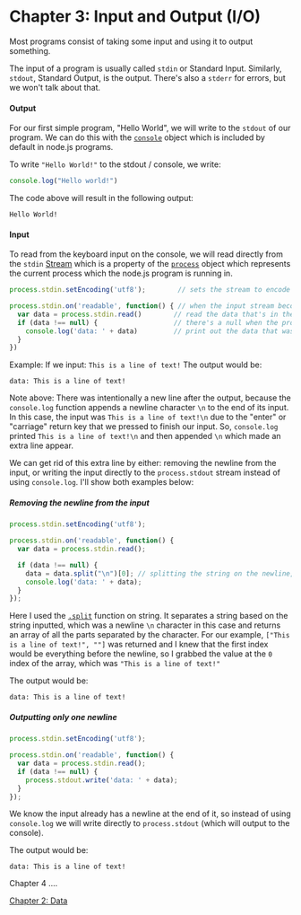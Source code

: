 Chapter 3: Input and Output (I/O)
=============

Most programs consist of taking some input and using it to output something.

The input of a program is usually called ```stdin``` or Standard Input. Similarly, ```stdout```, Standard Output, is the output. There's also a ```stderr``` for errors, but we won't talk about that.

#### Output

For our first simple program, "Hello World", we will write to the ```stdout``` of our program. We can do this with the  [```console```](http://nodejs.org/api/stdio.html) object which is included by default in node.js programs.

To write ```"Hello World!"``` to the stdout / console, we write: 

```javascript
console.log("Hello world!")
```

The code above will result in the following output:

```Hello World!```

#### Input

To read from the keyboard input on the console, we will read directly from the ```stdin``` [Stream](http://nodejs.org/api/stream.html) which is a property of the [```process```](http://nodejs.org/api/process.html) object which represents the current process which the node.js program is running in.

```javascript
process.stdin.setEncoding('utf8');        // sets the stream to encode in standard text values

process.stdin.on('readable', function() { // when the input stream becomes readable, run this function
  var data = process.stdin.read()        // read the data that's in the input stream (the key strokes)
  if (data !== null) {                   // there's a null when the program is first opened, so ignore null values
    console.log('data: ' + data)         // print out the data that was read in
  }
})
```

Example: If we input: ```This is a line of text!``` 
The output would be:

```
data: This is a line of text!   

```

Note above: There was intentionally a new line after the output, because the ```console.log``` function appends a newline character ```\n``` to the end of its input. In this case, the input was ```This is a line of text!\n``` due to the "enter" or "carriage" return key that we pressed to finish our input. So, ```console.log``` printed ```This is a line of text!\n``` and then appended ```\n``` which made an extra line appear. 

We can get rid of this extra line by either: removing the newline from the input, or writing the input directly to the ```process.stdout``` stream instead of using ```console.log```. I'll show both examples below:

##### Removing the newline from the input

```javascript
process.stdin.setEncoding('utf8');

process.stdin.on('readable', function() {
  var data = process.stdin.read();

  if (data !== null) {
    data = data.split("\n")[0]; // splitting the string on the newline, taking everything before the newline (index 0)
    console.log('data: ' + data);
  }
});
```

Here I used the [```.split```](http://www.w3schools.com/jsref/jsref_split.asp) function on string. It separates a string based on the string inputted, which was a newline ```\n``` character in this case and returns an array of all the parts separated by the character. For our example, ```["This is a line of text!", ""]``` was returned and I knew that the first index would be everything before the newline, so I grabbed the value at the ```0``` index of the array, which was ```"This is a line of text!"```

The output would be:
```
data: This is a line of text!   
```

##### Outputting only one newline

```javascript
process.stdin.setEncoding('utf8');

process.stdin.on('readable', function() {
  var data = process.stdin.read();
  if (data !== null) {
    process.stdout.write('data: ' + data);
  }
});
```

We know the input already has a newline at the end of it, so instead of using ```console.log``` we will write directly to ```process.stdout``` (which will output to the console).

The output would be:
```
data: This is a line of text!   
```

Chapter 4 ....

[Chapter 2: Data](chapter2.md)
